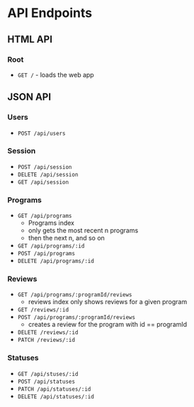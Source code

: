 # API Endpoints

## HTML API

### Root

- `GET /` - loads the web app

## JSON API

### Users

- `POST /api/users`

### Session

- `POST /api/session`
- `DELETE /api/session`
- `GET /api/session`

### Programs

- `GET /api/programs`
  - Programs index
  - only gets the most recent n programs
  - then the next n, and so on
- `GET /api/programs/:id`
- `POST /api/programs`
- `DELETE /api/programs/:id`

### Reviews

- `GET /api/programs/:programId/reviews`
  - reviews index only shows reviews for a given program
- `GET /reviews/:id`
- `POST /api/programs/:programId/reviews`
  - creates a review for the program with id == programId
- `DELETE /reviews/:id`
- `PATCH /reviews/:id`

### Statuses

- `GET /api/stuses/:id`
- `POST /api/statuses`
- `PATCH /api/statuses/:id`
- `DELETE /api/statuses/:id`
